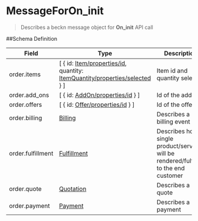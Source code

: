 # MessageForOn_init

> Describes a beckn message object for **On_init** API call

##Schema Definition

| **Field**         | **Type**                                                                                                                                                                               | **Description**                                                                       |
| ----------------- | -------------------------------------------------------------------------------------------------------------------------------------------------------------------------------------- | ------------------------------------------------------------------------------------- |
| order.items       | [ { id: [Item/properties/id](/reference/0.9.3/core/schema-reference/item), quantity: [ItemQuantity/properties/selected](/docs/core-specification/schema-reference/itemquantity) } ] | Item id and quantity selected                                                         |
| order.add_ons     | [ { id: [AddOn/properties/id](/reference/0.9.3/core/schema-reference/addon) } ]                                                                                                     | Id of the addon                                                                       |
| order.offers      | [ { id: [Offer/properties/id](/reference/0.9.3/core/schema-reference/offer) } ]                                                                                                     | Id of the offer                                                                       |
| order.billing     | [Billing](/reference/0.9.3/core/schema-reference/billing)                                                                                                                           | Describes a billing event                                                             |
| order.fulfillment | [Fulfillment](/reference/0.9.3/core/schema-reference/fulfillment)                                                                                                                   | Describes how a single product/service will be rendered/fulfilled to the end customer |
| order.quote       | [Quotation](/reference/0.9.3/core/schema-reference/quotation)                                                                                                                       | Describes a quote                                                                     |
| order.payment     | [Payment](/reference/0.9.3/core/schema-reference/payment)                                                                                                                           | Describes a payment                                                                   |
